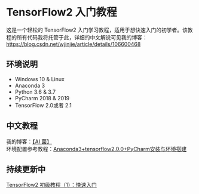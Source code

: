 # TensorFlow2 入门教程
这是一个轻松的 TensorFlow2 入门学习教程，适用于想快速入门的初学者。该教程的所有代码我将托管于此，详细的中文解说可见我的博客：https://blog.csdn.net/wjinjie/article/details/106600468

## 环境说明
 - Windows 10 & Linux
 - Anaconda 3
 - Python 3.6 & 3.7
 - PyCharm 2018 & 2019
 - TensorFlow 2.0或者 2.1
 
## 中文教程
我的博客：[【AI 菌】](https://blog.csdn.net/wjinjie/article/details/106600468)  
环境配置参考教程：[Anaconda3+tensorflow2.0.0+PyCharm安装与环境搭建](https://blog.csdn.net/wjinjie/article/details/104342769)

## 持续更新中
[TensorFlow2 初级教程（1）：快速入门](https://blog.csdn.net/wjinjie/article/details/106600468)
